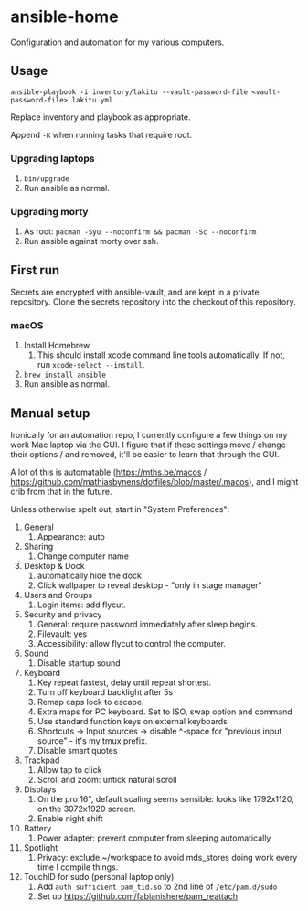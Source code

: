 # ansible-home

Configuration and automation for my various computers.

## Usage

```
ansible-playbook -i inventory/lakitu --vault-password-file <vault-password-file> lakitu.yml
```

Replace inventory and playbook as appropriate.

Append `-K` when running tasks that require root.

### Upgrading laptops

1. `bin/upgrade`
1. Run ansible as normal.

### Upgrading morty

1. As root: `pacman -Syu --noconfirm && pacman -Sc --noconfirm`
1. Run ansible against morty over ssh.

## First run

Secrets are encrypted with ansible-vault, and are kept in a private repository.
Clone the secrets repository into the checkout of this repository.

### macOS

1. Install Homebrew
   1. This should install xcode command line tools automatically. If not, run
      `xcode-select --install`.
1. `brew install ansible`
1. Run ansible as normal.

## Manual setup

Ironically for an automation repo, I currently configure a few things on my work
Mac laptop via the GUI. I figure that if these settings move / change their
options / and removed, it'll be easier to learn that through the GUI.

A lot of this is automatable (<https://mths.be/macos> /
<https://github.com/mathiasbynens/dotfiles/blob/master/.macos>), and I might
crib from that in the future.

Unless otherwise spelt out, start in "System Preferences":

1. General
   1. Appearance: auto
1. Sharing
   1. Change computer name
1. Desktop & Dock
   1. automatically hide the dock
   1. Click wallpaper to reveal desktop - "only in stage manager"
1. Users and Groups
   1. Login items: add flycut.
1. Security and privacy
   1. General: require password immediately after sleep begins.
   1. Filevault: yes
   1. Accessibility: allow flycut to control the computer.
1. Sound
   1. Disable startup sound
1. Keyboard
   1. Key repeat fastest, delay until repeat shortest.
   1. Turn off keyboard backlight after 5s
   1. Remap caps lock to escape.
   1. Extra maps for PC keyboard. Set to ISO, swap option and command
   1. Use standard function keys on external keyboards
   1. Shortcuts -> Input sources -> disable ^-space for "previous input source" -
      it's my tmux prefix.
   1. Disable smart quotes
1. Trackpad
   1. Allow tap to click
   1. Scroll and zoom: untick natural scroll
1. Displays
   1. On the pro 16", default scaling seems sensible: looks like 1792x1120, on
      the 3072x1920 screen.
   1. Enable night shift
1. Battery
   1. Power adapter: prevent computer from sleeping automatically
1. Spotlight
   1. Privacy: exclude ~/workspace to avoid mds_stores doing work every time I
      compile things.
1. TouchID for sudo (personal laptop only)
   1. Add `auth sufficient pam_tid.so` to 2nd line of `/etc/pam.d/sudo`
   1. Set up <https://github.com/fabianishere/pam_reattach>
